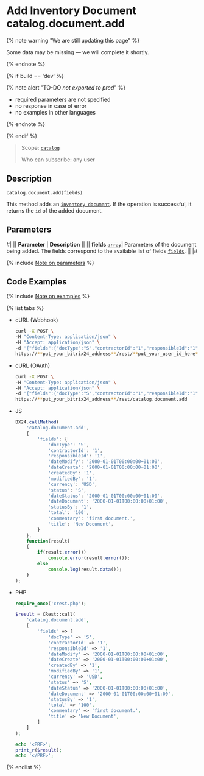 # Add Inventory Document catalog.document.add

{% note warning "We are still updating this page" %}

Some data may be missing — we will complete it shortly.

{% endnote %}

{% if build == 'dev' %}

{% note alert "TO-DO _not exported to prod_" %}

- required parameters are not specified
- no response in case of error
- no examples in other languages
  
{% endnote %}

{% endif %}

> Scope: [`catalog`](../../scopes/permissions.md)
>
> Who can subscribe: any user

## Description

```http
catalog.document.add(fields)
```

This method adds an [`inventory document`](../enum/catalog-enum-get-store-document-types.md).
If the operation is successful, it returns the `id` of the added document.

## Parameters

#|
|| **Parameter** | **Description** ||
|| **fields**
[`array`](../../data-types.md)| Parameters of the document being added. The fields correspond to the available list of fields [`fields`](catalog-document-get-fields.md). ||
|#

{% include [Note on parameters](../../../_includes/required.md) %}

## Code Examples

{% include [Note on examples](../../../_includes/examples.md) %}

{% list tabs %}

- cURL (Webhook)

    ```bash
    curl -X POST \
    -H "Content-Type: application/json" \
    -H "Accept: application/json" \
    -d '{"fields":{"docType":"S","contractorId":"1","responsibleId":"1","dateModify":"2000-01-01T00:00:00+01:00","dateCreate":"2000-01-01T00:00:00+01:00","createdBy":"1","modifiedBy":"1","currency":"USD","status":"S","dateStatus":"2000-01-01T00:00:00+01:00","dateDocument":"2000-01-01T00:00:00+01:00","statusBy":"1","total":"100","commentary":"first document.","title":"New Document"}}' \
    https://**put_your_bitrix24_address**/rest/**put_your_user_id_here**/**put_your_webhook_here**/catalog.document.add
    ```

- cURL (OAuth)

    ```bash
    curl -X POST \
    -H "Content-Type: application/json" \
    -H "Accept: application/json" \
    -d '{"fields":{"docType":"S","contractorId":"1","responsibleId":"1","dateModify":"2000-01-01T00:00:00+01:00","dateCreate":"2000-01-01T00:00:00+01:00","createdBy":"1","modifiedBy":"1","currency":"USD","status":"S","dateStatus":"2000-01-01T00:00:00+01:00","dateDocument":"2000-01-01T00:00:00+01:00","statusBy":"1","total":"100","commentary":"first document.","title":"New Document"},"auth":"**put_access_token_here**"}' \
    https://**put_your_bitrix24_address**/rest/catalog.document.add
    ```

- JS

    ```js
    BX24.callMethod(
        'catalog.document.add',
        {
            'fields': {
                'docType': 'S',
                'contractorId': '1',
                'responsibleId': '1',
                'dateModify': '2000-01-01T00:00:00+01:00',
                'dateCreate': '2000-01-01T00:00:00+01:00',
                'createdBy': '1',
                'modifiedBy': '1',
                'currency': 'USD',
                'status': 'S',
                'dateStatus': '2000-01-01T00:00:00+01:00',
                'dateDocument': '2000-01-01T00:00:00+01:00',
                'statusBy': '1',
                'total': '100',
                'commentary': 'first document.',
                'title': 'New Document',
            }
        },
        function(result)
        {
            if(result.error())
                console.error(result.error());
            else
                console.log(result.data());
        }
    );
    ```

- PHP

    ```php
    require_once('crest.php');

    $result = CRest::call(
        'catalog.document.add',
        [
            'fields' => [
                'docType' => 'S',
                'contractorId' => '1',
                'responsibleId' => '1',
                'dateModify' => '2000-01-01T00:00:00+01:00',
                'dateCreate' => '2000-01-01T00:00:00+01:00',
                'createdBy' => '1',
                'modifiedBy' => '1',
                'currency' => 'USD',
                'status' => 'S',
                'dateStatus' => '2000-01-01T00:00:00+01:00',
                'dateDocument' => '2000-01-01T00:00:00+01:00',
                'statusBy' => '1',
                'total' => '100',
                'commentary' => 'first document.',
                'title' => 'New Document',
            ]
        ]
    );

    echo '<PRE>';
    print_r($result);
    echo '</PRE>';
    ```

{% endlist %}